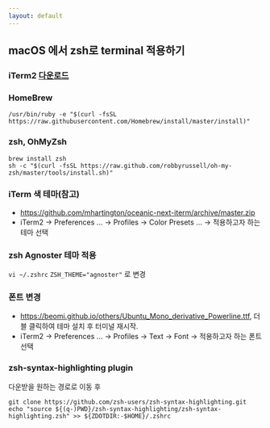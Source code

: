 ```yaml
---
layout: default
---
```


## macOS 에서 zsh로 terminal 적용하기

### iTerm2 [다운로드](https://www.iterm2.com/downloads.html)

### HomeBrew
```
/usr/bin/ruby -e "$(curl -fsSL https://raw.githubusercontent.com/Homebrew/install/master/install)"
```

### zsh, OhMyZsh
```
brew install zsh
sh -c "$(curl -fsSL https://raw.github.com/robbyrussell/oh-my-zsh/master/tools/install.sh)"
```

### iTerm 색 테마(참고)
- https://github.com/mhartington/oceanic-next-iterm/archive/master.zip
- iTerm2 -> Preferences ... -> Profiles -> Color Presets ... -> 적용하고자 하는 테마 선택

### zsh Agnoster 테마 적용
`vi ~/.zshrc`
`ZSH_THEME="agnoster"` 로 변경

### 폰트 변경
- https://beomi.github.io/others/Ubuntu_Mono_derivative_Powerline.ttf, 더블 클릭하여 테마 설치 후 터미널 재시작.
- iTerm2 -> Preferences ... -> Profiles -> Text -> Font -> 적용하고자 하는 폰트 선택

### zsh-syntax-highlighting plugin
다운받을 원하는 경로로 이동 후
```
git clone https://github.com/zsh-users/zsh-syntax-highlighting.git
echo "source ${(q-)PWD}/zsh-syntax-highlighting/zsh-syntax-highlighting.zsh" >> ${ZDOTDIR:-$HOME}/.zshrc
```

